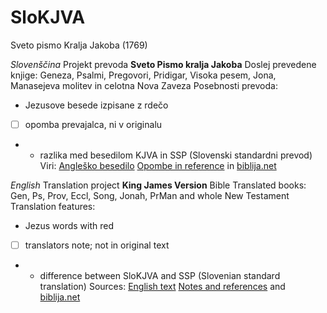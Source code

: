 # SloKJVA
Sveto pismo Kralja Jakoba (1769)

*Slovenščina*
Projekt prevoda **Sveto Pismo kralja Jakoba** 
Doslej prevedene knjige: Geneza, Psalmi, Pregovori, Pridigar, Visoka pesem, Jona, Manasejeva molitev in celotna Nova Zaveza
Posebnosti prevoda: 
 - Jezusove besede izpisane z rdečo
 - [ ] opomba prevajalca, ni v originalu
 - * razlika med besedilom KJVA in SSP (Slovenski standardni prevod)
Viri: [Angleško besedilo](http://www.crosswire.org/~dmsmith/kjv2006/) [Opombe in reference](www.kingjamesbibleonline.org/Psalms–Chapter–1_Original–1611–KJV/) in [biblija.net](http://www.biblija.net/biblija.cgi?m=&id13=1&id7=1&pos=0&set=6&l=sl)

*English*
Translation project **King James Version** Bible
Translated books: Gen, Ps, Prov, Eccl, Song, Jonah, PrMan and whole New Testament
Translation features:
 - Jezus words with red
 - [ ] translators note; not in original text
 - * difference between SloKJVA and SSP (Slovenian standard translation)
Sources: [English text](http://www.crosswire.org/~dmsmith/kjv2006/) [Notes and references](www.kingjamesbibleonline.org/Psalms–Chapter–1_Original–1611–KJV/) and [biblija.net](http://www.biblija.net/biblija.cgi?m=&id13=1&id7=1&pos=0&set=6&l=sl)
